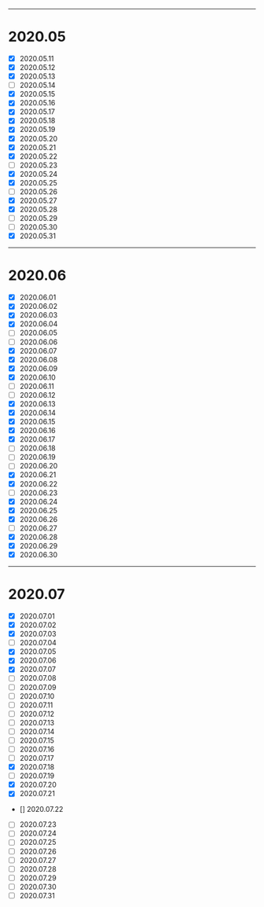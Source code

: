 ------------------------------------------------------------------------------
# 2020.05
-	[x] 2020.05.11
-	[x] 2020.05.12
-	[x]	2020.05.13
-	[ ]	2020.05.14
-	[x]	2020.05.15
-	[x]	2020.05.16
-	[x]	2020.05.17
-	[x]	2020.05.18
-	[x]	2020.05.19
-	[x]	2020.05.20
-	[x]	2020.05.21
-	[x]	2020.05.22
-	[ ]	2020.05.23
-	[x]	2020.05.24
-	[x]	2020.05.25
-	[ ]	2020.05.26
-	[x]	2020.05.27
-	[x]	2020.05.28
-	[ ]	2020.05.29
-	[ ]	2020.05.30
-	[x]	2020.05.31
------------------------------------------------------------------------------
# 2020.06
- [x] 2020.06.01
- [x] 2020.06.02
- [x] 2020.06.03
- [x] 2020.06.04
- [ ] 2020.06.05
- [ ] 2020.06.06
- [x] 2020.06.07
- [x] 2020.06.08
- [x] 2020.06.09
- [x] 2020.06.10
- [ ] 2020.06.11
- [ ] 2020.06.12
- [x] 2020.06.13
- [x] 2020.06.14
- [x] 2020.06.15
- [x] 2020.06.16
- [x] 2020.06.17
- [ ] 2020.06.18
- [ ] 2020.06.19
- [ ] 2020.06.20
- [x] 2020.06.21
- [x] 2020.06.22
- [ ] 2020.06.23
- [x] 2020.06.24
- [x] 2020.06.25
- [x] 2020.06.26
- [ ] 2020.06.27
- [x] 2020.06.28
- [x] 2020.06.29
- [x] 2020.06.30
------------------------------------------------------------------------------
# 2020.07
- [x] 2020.07.01
- [x] 2020.07.02
- [x] 2020.07.03
- [ ] 2020.07.04
- [x] 2020.07.05
- [x] 2020.07.06
- [x] 2020.07.07
- [ ] 2020.07.08
- [ ] 2020.07.09
- [ ] 2020.07.10
- [ ] 2020.07.11
- [ ] 2020.07.12
- [ ] 2020.07.13
- [ ] 2020.07.14
- [ ] 2020.07.15
- [ ] 2020.07.16
- [ ] 2020.07.17
- [x] 2020.07.18
- [ ] 2020.07.19
- [x] 2020.07.20
- [x] 2020.07.21
- [] 2020.07.22
- [ ] 2020.07.23
- [ ] 2020.07.24
- [ ] 2020.07.25
- [ ] 2020.07.26
- [ ] 2020.07.27
- [ ] 2020.07.28
- [ ] 2020.07.29
- [ ] 2020.07.30
- [ ] 2020.07.31
